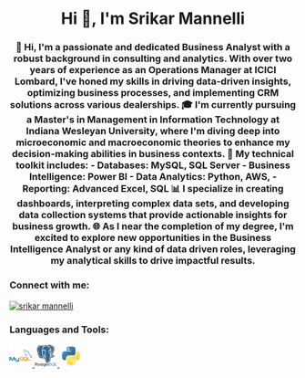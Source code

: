 <h1 align="center">Hi 👋, I'm Srikar Mannelli</h1>
<h3 align="center">👋 Hi, I'm a passionate and dedicated Business Analyst with a robust background in consulting and analytics. With over two years of experience as an Operations Manager at ICICI Lombard, I've honed my skills in driving data-driven insights, optimizing business processes, and implementing CRM solutions across various dealerships. 🎓 I'm currently pursuing a Master's in Management in Information Technology at Indiana Wesleyan University, where I'm diving deep into microeconomic and macroeconomic theories to enhance my decision-making abilities in business contexts. 🔧 My technical toolkit includes: - Databases: MySQL, SQL Server - Business Intelligence: Power BI - Data Analytics: Python, AWS, - Reporting: Advanced Excel, SQL 📊 I specialize in creating dashboards, interpreting complex data sets, and developing data collection systems that provide actionable insights for business growth. 🌐 As I near the completion of my degree, I'm excited to explore new opportunities in the Business Intelligence Analyst or any kind of data driven roles, leveraging my analytical skills to drive impactful results.</h3>

<h3 align="left">Connect with me:</h3>
<p align="left">
<a href="https://linkedin.com/in/srikar mannelli" target="blank"><img align="center" src="https://raw.githubusercontent.com/rahuldkjain/github-profile-readme-generator/master/src/images/icons/Social/linked-in-alt.svg" alt="srikar mannelli" height="30" width="40" /></a>
</p>

<h3 align="left">Languages and Tools:</h3>
<p align="left"> <a href="https://www.mysql.com/" target="_blank" rel="noreferrer"> <img src="https://raw.githubusercontent.com/devicons/devicon/master/icons/mysql/mysql-original-wordmark.svg" alt="mysql" width="40" height="40"/> </a> <a href="https://www.postgresql.org" target="_blank" rel="noreferrer"> <img src="https://raw.githubusercontent.com/devicons/devicon/master/icons/postgresql/postgresql-original-wordmark.svg" alt="postgresql" width="40" height="40"/> </a> <a href="https://www.python.org" target="_blank" rel="noreferrer"> <img src="https://raw.githubusercontent.com/devicons/devicon/master/icons/python/python-original.svg" alt="python" width="40" height="40"/> </a> </p>
